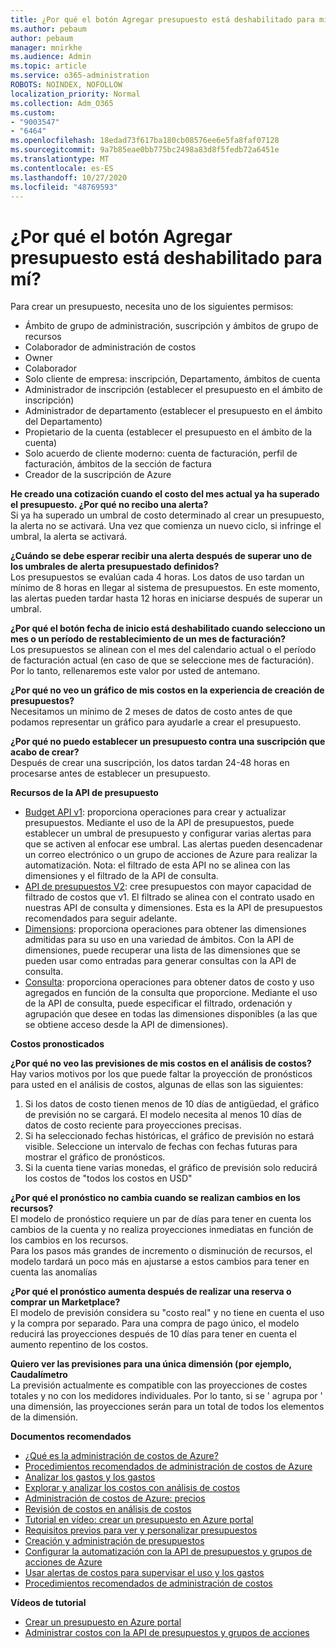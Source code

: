 ```yaml
---
title: ¿Por qué el botón Agregar presupuesto está deshabilitado para mí?
ms.author: pebaum
author: pebaum
manager: mnirkhe
ms.audience: Admin
ms.topic: article
ms.service: o365-administration
ROBOTS: NOINDEX, NOFOLLOW
localization_priority: Normal
ms.collection: Adm_O365
ms.custom:
- "9003547"
- "6464"
ms.openlocfilehash: 18edad73f617ba180cb08576ee6e5fa8faf07128
ms.sourcegitcommit: 9a7b85eae0bb775bc2498a83d8f5fedb72a6451e
ms.translationtype: MT
ms.contentlocale: es-ES
ms.lasthandoff: 10/27/2020
ms.locfileid: "48769593"
---
```

# <a name="why-is-the-add-budget-button-disabled-for-me"></a>¿Por qué el botón Agregar presupuesto está deshabilitado para mí?

Para crear un presupuesto, necesita uno de los siguientes permisos:

- Ámbito de grupo de administración, suscripción y ámbitos de grupo de recursos
- Colaborador de administración de costos
- Owner
- Colaborador
- Solo cliente de empresa: inscripción, Departamento, ámbitos de cuenta
- Administrador de inscripción (establecer el presupuesto en el ámbito de inscripción)
- Administrador de departamento (establecer el presupuesto en el ámbito del Departamento)
- Propietario de la cuenta (establecer el presupuesto en el ámbito de la cuenta)
- Solo acuerdo de cliente moderno: cuenta de facturación, perfil de facturación, ámbitos de la sección de factura
- Creador de la suscripción de Azure

**He creado una cotización cuando el costo del mes actual ya ha superado el presupuesto. ¿Por qué no recibo una alerta?**  
Si ya ha superado un umbral de costo determinado al crear un presupuesto, la alerta no se activará. Una vez que comienza un nuevo ciclo, si infringe el umbral, la alerta se activará.

**¿Cuándo se debe esperar recibir una alerta después de superar uno de los umbrales de alerta presupuestado definidos?**  
Los presupuestos se evalúan cada 4 horas. Los datos de uso tardan un mínimo de 8 horas en llegar al sistema de presupuestos. En este momento, las alertas pueden tardar hasta 12 horas en iniciarse después de superar un umbral.

**¿Por qué el botón fecha de inicio está deshabilitado cuando selecciono un mes o un período de restablecimiento de un mes de facturación?**  
Los presupuestos se alinean con el mes del calendario actual o el período de facturación actual (en caso de que se seleccione mes de facturación). Por lo tanto, rellenaremos este valor por usted de antemano.

**¿Por qué no veo un gráfico de mis costos en la experiencia de creación de presupuestos?**  
Necesitamos un mínimo de 2 meses de datos de costo antes de que podamos representar un gráfico para ayudarle a crear el presupuesto.

**¿Por qué no puedo establecer un presupuesto contra una suscripción que acabo de crear?**  
Después de crear una suscripción, los datos tardan 24-48 horas en procesarse antes de establecer un presupuesto.

**Recursos de la API de presupuesto**

- [Budget API v1](https://docs.microsoft.com/rest/api/consumption/budgets?WT.mc_id=Portal-Microsoft_Azure_Support): proporciona operaciones para crear y actualizar presupuestos. Mediante el uso de la API de presupuestos, puede establecer un umbral de presupuesto y configurar varias alertas para que se activen al enfocar ese umbral. Las alertas pueden desencadenar un correo electrónico o un grupo de acciones de Azure para realizar la automatización. Nota: el filtrado de esta API no se alinea con las dimensiones y el filtrado de la API de consulta.
- [API de presupuestos V2](https://github.com/Azure/azure-rest-api-specs/blob/master/specification/cost-management/resource-manager/Microsoft.CostManagement/preview/2019-04-01-preview/examples/CreateOrUpdateBudget.json): cree presupuestos con mayor capacidad de filtrado de costos que v1. El filtrado se alinea con el contrato usado en nuestras API de consulta y dimensiones. Esta es la API de presupuestos recomendados para seguir adelante.
- [Dimensions](https://docs.microsoft.com/rest/api/cost-management/dimensions?WT.mc_id=Portal-Microsoft_Azure_Support): proporciona operaciones para obtener las dimensiones admitidas para su uso en una variedad de ámbitos. Con la API de dimensiones, puede recuperar una lista de las dimensiones que se pueden usar como entradas para generar consultas con la API de consulta.
- [Consulta](https://docs.microsoft.com/rest/api/cost-management/query?WT.mc_id=Portal-Microsoft_Azure_Support): proporciona operaciones para obtener datos de costo y uso agregados en función de la consulta que proporcione. Mediante el uso de la API de consulta, puede especificar el filtrado, ordenación y agrupación que desee en todas las dimensiones disponibles (a las que se obtiene acceso desde la API de dimensiones).

**Costos pronosticados**

**¿Por qué no veo las previsiones de mis costos en el análisis de costos?**  
Hay varios motivos por los que puede faltar la proyección de pronósticos para usted en el análisis de costos, algunas de ellas son las siguientes:

1. Si los datos de costo tienen menos de 10 días de antigüedad, el gráfico de previsión no se cargará. El modelo necesita al menos 10 días de datos de costo reciente para proyecciones precisas.
2. Si ha seleccionado fechas históricas, el gráfico de previsión no estará visible. Seleccione un intervalo de fechas con fechas futuras para mostrar el gráfico de pronósticos.
3. Si la cuenta tiene varias monedas, el gráfico de previsión solo reducirá los costos de "todos los costos en USD"

**¿Por qué el pronóstico no cambia cuando se realizan cambios en los recursos?**  
El modelo de pronóstico requiere un par de días para tener en cuenta los cambios de la cuenta y no realiza proyecciones inmediatas en función de los cambios en los recursos.  
Para los pasos más grandes de incremento o disminución de recursos, el modelo tardará un poco más en ajustarse a estos cambios para tener en cuenta las anomalías

**¿Por qué el pronóstico aumenta después de realizar una reserva o comprar un Marketplace?**  
El modelo de previsión considera su "costo real" y no tiene en cuenta el uso y la compra por separado. Para una compra de pago único, el modelo reducirá las proyecciones después de 10 días para tener en cuenta el aumento repentino de los costos.

**Quiero ver las previsiones para una única dimensión (por ejemplo, Caudalímetro**  
La previsión actualmente es compatible con las proyecciones de costes totales y no con los medidores individuales. Por lo tanto, si se ' agrupa por ' una dimensión, las proyecciones serán para un total de todos los elementos de la dimensión.

**Documentos recomendados**

- [¿Qué es la administración de costos de Azure?](https://docs.microsoft.com/azure/cost-management/overview-cost-mgt?WT.mc_id=Portal-Microsoft_Azure_Support)
- [Procedimientos recomendados de administración de costos de Azure](https://docs.microsoft.com/azure/cost-management/cost-mgt-best-practices?WT.mc_id=Portal-Microsoft_Azure_Support)
- [Analizar los gastos y los gastos](https://docs.microsoft.com/azure/cost-management/quick-acm-cost-analysis?WT.mc_id=Portal-Microsoft_Azure_Support)
- [Explorar y analizar los costos con análisis de costos](https://docs.microsoft.com/azure/cost-management/quick-acm-cost-analysis?WT.mc_id=Portal-Microsoft_Azure_Support)
- [Administración de costos de Azure: precios](https://azure.microsoft.com/services/cost-management/#pricing)
- [Revisión de costos en análisis de costos](https://docs.microsoft.com/azure/cost-management-billing/costs/quick-acm-cost-analysis?WT.mc_id=Portal-Microsoft_Azure_Support#review-costs-in-cost-analysis)
- [Tutorial en vídeo: crear un presupuesto en Azure portal](https://www.youtube.com/watch?v=ExIVG_Gr45A&t=4s)
- [Requisitos previos para ver y personalizar presupuestos](https://docs.microsoft.com/azure/cost-management-billing/costs/tutorial-acm-create-budgets?WT.mc_id=Portal-Microsoft_Azure_Support#prerequisites)
- [Creación y administración de presupuestos](https://docs.microsoft.com/azure/cost-management-billing/costs/tutorial-acm-create-budgets?WT.mc_id=Portal-Microsoft_Azure_Support#create-a-budget-in-the-azure-portal)
- [Configurar la automatización con la API de presupuestos y grupos de acciones de Azure](https://docs.microsoft.com/azure/cost-management/tutorial-acm-create-budgets?WT.mc_id=Portal-Microsoft_Azure_Support#trigger-an-action-group)
- [Usar alertas de costos para supervisar el uso y los gastos](https://docs.microsoft.com/azure/cost-management/cost-mgt-alerts-monitor-usage-spending?WT.mc_id=Portal-Microsoft_Azure_Support)
- [Procedimientos recomendados de administración de costos](https://docs.microsoft.com/azure/cost-management/cost-mgt-best-practices?WT.mc_id=Portal-Microsoft_Azure_Support)  

**Vídeos de tutorial**

- [Crear un presupuesto en Azure portal](https://go.microsoft.com/fwlink/?linkid=2146761)
- [Administrar costos con la API de presupuestos y grupos de acciones](https://go.microsoft.com/fwlink/?linkid=2147038)